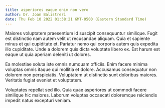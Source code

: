```yaml
---
title: asperiores eaque enim non vero
author: Dr. Joan Balistreri
date: Thu Feb 10 2022 01:38:21 GMT-0500 (Eastern Standard Time)
---
```

Maiores voluptatem praesentium id suscipit consequuntur similique. Fugit est distinctio nam autem velit ut recusandae aliquam. Quia et sapiente minus et qui cupiditate et. Pariatur nemo qui corporis autem quis expedita illo cupiditate. Unde a dolorem quis dicta voluptate libero ex. Est harum est eaque ut quia aperiam deleniti ut dolores.

 Ea molestiae soluta iste omnis numquam officiis. Enim facere minima voluptas omnis itaque qui mollitia et dolore. Accusamus consequatur non dolorem non perspiciatis. Voluptatem ut distinctio sunt doloribus maiores. Veritatis fugiat eveniet et voluptatem.

 Voluptates repellat sed illo. Quia quae asperiores ut commodi facere similique hic maiores. Laborum voluptas occaecati doloremque reiciendis impedit natus excepturi veniam.